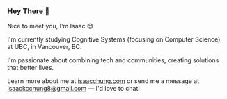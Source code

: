 ### Hey There 👋

Nice to meet you, I'm Isaac 😊

I'm currently studying Cognitive Systems (focusing on Computer Science) at UBC, in Vancouver, BC.

I'm passionate about combining tech and communities, creating solutions that better lives.

Learn more about me at [isaacchung.com](https://isaacchung.com) or send me a message at isaackcchung8@gmail.com — I'd love to chat!
